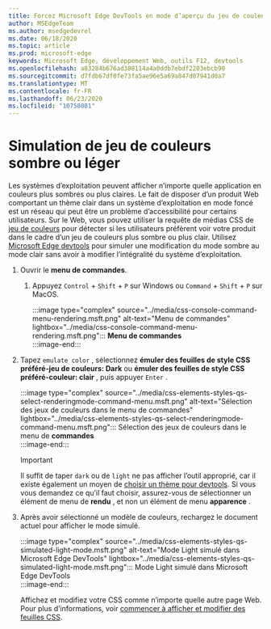 ```yaml
---
title: Forcez Microsoft Edge DevTools en mode d’aperçu du jeu de couleurs (CSS préfère le modèle de couleurs)
author: MSEdgeTeam
ms.author: msedgedevrel
ms.date: 06/18/2020
ms.topic: article
ms.prod: microsoft-edge
keywords: Microsoft Edge, développement Web, outils F12, devtools
ms.openlocfilehash: a83284b676ad388114a4a0ddb7ebdf2203ebcb90
ms.sourcegitcommit: d7fdb67df0fe73fa5ae96e5a69a847d07941d0a7
ms.translationtype: MT
ms.contentlocale: fr-FR
ms.lasthandoff: 06/23/2020
ms.locfileid: "10758081"
---
```

# Simulation de jeu de couleurs sombre ou léger  

Les systèmes d’exploitation peuvent afficher n’importe quelle application en couleurs plus sombres ou plus claires.  Le fait de disposer d’un produit Web comportant un thème clair dans un système d’exploitation en mode foncé est un réseau qui peut être un problème d’accessibilité pour certains utilisateurs.  Sur le Web, vous pouvez utiliser la requête de médias CSS de [jeu de couleurs][MDNPrefersColorScheme] pour détecter si les utilisateurs préfèrent voir votre produit dans le cadre d’un jeu de couleurs plus sombre ou plus clair.  Utilisez [Microsoft Edge devtools][DevtoolsGuideChromiumMain] pour simuler une modification du mode sombre au mode clair sans avoir à modifier l’intégralité du système d’exploitation.  

1.  Ouvrir le **menu de commandes**.  
    1.  Appuyez `Control` + `Shift` + `P` sur Windows ou `Command` + `Shift` + `P` sur MacOS.  
        
        :::image type="complex" source="../media/css-console-command-menu-rendering.msft.png" alt-text="Menu de commandes" lightbox="../media/css-console-command-menu-rendering.msft.png":::
           **Menu de commandes**  
        :::image-end:::   
        
1.  Tapez `emulate color` , sélectionnez **émuler des feuilles de style CSS préféré-jeu de couleurs: Dark** ou **émuler des feuilles de style CSS préféré-couleur: clair** , puis appuyer `Enter` .  
    
    :::image type="complex" source="../media/css-elements-styles-qs-select-renderingmode-command-menu.msft.png" alt-text="Sélection des jeux de couleurs dans le menu de commandes" lightbox="../media/css-elements-styles-qs-select-renderingmode-command-menu.msft.png":::
       Sélection des jeux de couleurs dans le menu de **commandes**  
    :::image-end:::  
    
    > [!IMPORTANT]
    > Il suffit de taper `dark` ou de `light` ne pas afficher l’outil approprié, car il existe également un moyen de [choisir un thème pour devtools][DevtoolsGuideChromiumCustomizeDarkTheme].  Si vous vous demandez ce qu’il faut choisir, assurez-vous de sélectionner un élément de menu de **rendu** , et non un élément de menu **apparence** .  

1.  Après avoir sélectionné un modèle de couleurs, rechargez le document actuel pour afficher le mode simulé.  
    
    :::image type="complex" source="../media/css-elements-styles-qs-simulated-light-mode.msft.png" alt-text="Mode Light simulé dans Microsoft Edge DevTools" lightbox="../media/css-elements-styles-qs-simulated-light-mode.msft.png":::
       Mode Light simulé dans Microsoft Edge DevTools  
    :::image-end:::  
    
    Affichez et modifiez votre CSS comme n’importe quelle autre page Web.  Pour plus d’informations, voir [commencer à afficher et modifier des feuilles CSS][DevtoolsGuideChromiumCssIndex].  

<!-- links -->  

[DevtoolsGuideChromiumMain]: ../../devtools-guide-chromium.md "Outils de développement Microsoft Edge (chrome) Microsoft | Documents Microsoft"  
[DevtoolsGuideChromiumCustomizeDarkTheme]: ../customize/dark-theme.md "Activer un thème foncé dans Microsoft Edge DevTools | Documents Microsoft"
[DevtoolsGuideChromiumCssIndex]: ../css/index.md "Découvrir comment afficher et modifier des feuilles CSS | Documents Microsoft"  

[MDNPrefersColorScheme]: https://developer.mozilla.org/docs/Web/CSS/@media/prefers-color-scheme "préférence-jeu de couleurs | MDN"  
